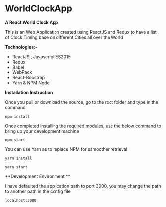# WorldClockApp
 **A React World Clock App**
 
 This is an Web Application created using ReactJS and Redux to have a list of Clock Timing base on different Cities all over the World

**Technologies:-**
- ReactJS , Javascript ES2015
- Redux
- Babel
- WebPack
- React-Boostrap
- Yarn & NPM Node

**Installation Instruction**

Once you pull or download the source, go to the root folder and type in the command
```
npm install
```
Once completed installing the required modules, use the below command to bring up your development machine
```
npm start
```

You can use Yarn as to replace NPM for ssmoother retrieval
```
yarn install
```
```
yarn start
```

**Development Environment **

I have defaulted the application path to port 3000, you may change the path to another path in the config file
```
localhost:3000 
```

